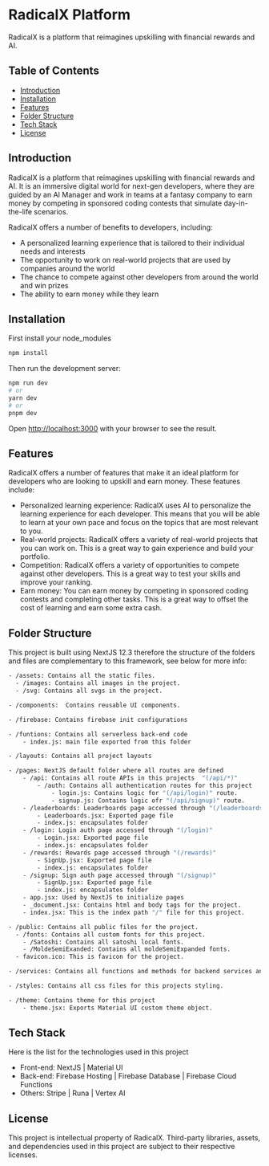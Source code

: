 # RadicalX Platform

RadicalX is a platform that reimagines upskilling with financial rewards and AI.

## Table of Contents

- [Introduction](#introduction)
- [Installation](#installation)
- [Features](#features)
- [Folder Structure](#folder-structure)
- [Tech Stack](#tech-stack)
- [License](#license)

## Introduction

RadicalX is a platform that reimagines upskilling with financial rewards and AI. It is an immersive digital world for next-gen developers, where they are guided by an AI Manager and work in teams at a fantasy company to earn money by competing in sponsored coding contests that simulate day-in-the-life scenarios.

RadicalX offers a number of benefits to developers, including:

- A personalized learning experience that is tailored to their individual needs and interests
- The opportunity to work on real-world projects that are used by companies around the world
- The chance to compete against other developers from around the world and win prizes
- The ability to earn money while they learn

## Installation

First install your node_modules

```bash
npm install
```

Then run the development server:

```bash
npm run dev
# or
yarn dev
# or
pnpm dev
```

Open [http://localhost:3000](http://localhost:3000) with your browser to see the result.

## Features

RadicalX offers a number of features that make it an ideal platform for developers who are looking to upskill and earn money. These features include:

- Personalized learning experience: RadicalX uses AI to personalize the learning experience for each developer. This means that you will be able to learn at your own pace and focus on the topics that are most relevant to you.
- Real-world projects: RadicalX offers a variety of real-world projects that you can work on. This is a great way to gain experience and build your portfolio.
- Competition: RadicalX offers a variety of opportunities to compete against other developers. This is a great way to test your skills and improve your ranking.
- Earn money: You can earn money by competing in sponsored coding contests and completing other tasks. This is a great way to offset the cost of learning and earn some extra cash.

## Folder Structure

This project is built using NextJS 12.3 therefore the structure of the folders and files are complementary to this framework, see below for more info:

```bash
- /assets: Contains all the static files.
  - /images: Contains all images in the project.
  - /svg: Contains all svgs in the project.

- /components:  Contains reusable UI components.

- /firebase: Contains firebase init configurations

- /funtions: Contains all serverless back-end code
    - index.js: main file exported from this folder

- /layouts: Contains all project layouts

- /pages: NextJS default folder where all routes are defined
    - /api: Contains all route APIs in this projects  "(/api/*)"
        - /auth: Contains all authentication routes for this project
            - login.js: Contains logic for "(/api/login)" route.
            - signup.js: Contains logic ofr "(/api/signup)" route.
    - /leaderboards: Leaderboards page accessed through "(/leaderboards)"
        - Leaderboards.jsx: Exported page file
        - index.js: encapsulates folder
    - /login: Login auth page accessed through "(/login)"
        - Login.jsx: Exported page file
        - index.js: encapsulates folder
    - /rewards: Rewards page accessed through "(/rewards)"
        - SignUp.jsx: Exported page file
        - index.js: encapsulates folder
    - /signup: Sign auth page accessed through "(/signup)"
        - SignUp.jsx: Exported page file
        - index.js: encapsulates folder
    - app.jsx: Used by NextJS to initialize pages
    - _document.jsx: Contains html and body tags for the project.
    - index.jsx: This is the index path "/" file for this project.

- /public: Contains all public files for the project.
  - /fonts: Contains all custom fonts for this project.
    - /Satoshi: Contains all satoshi local fonts.
    - /MoldeSemiExanded: Contains all moldeSemiExpanded fonts.
  - favicon.ico: This is favicon for the project.

- /services: Contains all functions and methods for backend services and API integrations

- /styles: Contains all css files for this projects styling.

- /theme: Contains theme for this project
    - theme.jsx: Exports Material UI custom theme object.
```

## Tech Stack

Here is the list for the technologies used in this project

- Front-end: NextJS | Material UI
- Back-end: Firebase Hosting | Firebase Database | Firebase Cloud Functions
- Others: Stripe | Runa | Vertex AI

## License

This project is intellectual property of RadicalX.
Third-party libraries, assets, and dependencies used in this project are subject to their respective licenses.
